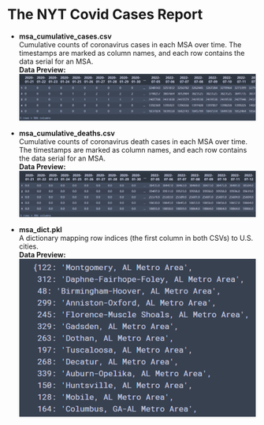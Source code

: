 # The NYT Covid Cases Report
- **msa_cumulative_cases.csv**    
Cumulative counts of coronavirus cases in each MSA over time. The timestamps are marked as column names, and each row contains the data serial for an MSA.   
**Data Preview:**
![](1.png)

- **msa_cumulative_deaths.csv**   
Cumulative counts of coronavirus death cases in each MSA over time. The timestamps are marked as column names, and each row contains the data serial for an MSA.  
**Data Preview:**
![](2.png)

- **msa_dict.pkl**   
A dictionary mapping row indices (the first column in both CSVs) to U.S. cities.    
**Data Preview:**  
![](3.png)
